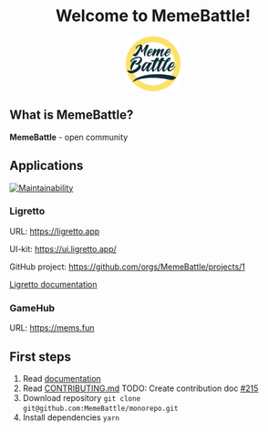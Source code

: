 <div align="center">
  <h1 align="center">Welcome to MemeBattle!</h1>
  <img align="center" src="./docs/assets/memebattle-logo.svg" height="96" />
</div>

## What is MemeBattle?
**MemeBattle** - open community

## Applications

[![Maintainability](https://api.codeclimate.com/v1/badges/87e9a6dd862ad81868c3/maintainability)](https://codeclimate.com/github/MemeBattle/monorepo/maintainability)

### Ligretto
URL: https://ligretto.app

UI-kit: https://ui.ligretto.app/

GitHub project: https://github.com/orgs/MemeBattle/projects/1

[Ligretto documentation](./docs/ligretto.md)

### GameHub

URL: https://mems.fun

## First steps
1. Read [documentation](./docs)
2. Read [CONTRIBUTING.md](CONTRIBUTING.md) TODO: Create contribution doc [#215](https://github.com/MemeBattle/monorepo/issues/215)
3. Download repository `git clone git@github.com:MemeBattle/monorepo.git`
4. Install dependencies `yarn`
